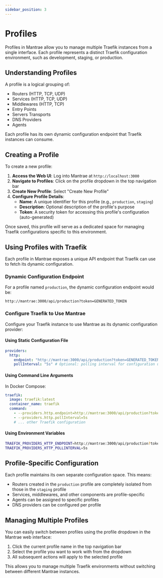 ```yaml
---
sidebar_position: 3
---
```


# Profiles

Profiles in Mantrae allow you to manage multiple Traefik instances from a single interface. Each profile represents a distinct Traefik configuration environment, such as development, staging, or production.

## Understanding Profiles

A profile is a logical grouping of:
- Routers (HTTP, TCP, UDP)
- Services (HTTP, TCP, UDP)
- Middlewares (HTTP, TCP)
- Entry Points
- Servers Transports
- DNS Providers
- Agents

Each profile has its own dynamic configuration endpoint that Traefik instances can consume.

## Creating a Profile

To create a new profile:

1. **Access the Web UI**: Log into Mantrae at `http://localhost:3000`
2. **Navigate to Profiles**: Click on the profile dropdown in the top navigation bar
3. **Create New Profile**: Select "Create New Profile"
4. **Configure Profile Details**:
   - **Name**: A unique identifier for this profile (e.g., `production`, `staging`)
   - **Description**: Optional description of the profile's purpose
   - **Token**: A security token for accessing this profile's configuration (auto-generated)

Once saved, this profile will serve as a dedicated space for managing Traefik configurations specific to this environment.

## Using Profiles with Traefik

Each profile in Mantrae exposes a unique API endpoint that Traefik can use to fetch its dynamic configuration.

### Dynamic Configuration Endpoint

For a profile named `production`, the dynamic configuration endpoint would be:
```
http://mantrae:3000/api/production?token=GENERATED_TOKEN
```

### Configure Traefik to Use Mantrae

Configure your Traefik instance to use Mantrae as its dynamic configuration provider:

#### Using Static Configuration File

```yaml
providers:
  http:
    endpoint: "http://mantrae:3000/api/production?token=GENERATED_TOKEN"
    pollInterval: "5s" # Optional: polling interval for configuration updates
```

#### Using Command Line Arguments

In Docker Compose:

```yaml
traefik:
  image: traefik:latest
  container_name: traefik
  command:
    - --providers.http.endpoint=http://mantrae:3000/api/production?token=GENERATED_TOKEN
    - --providers.http.pollInterval=5s
    # ... other Traefik configuration
```

#### Using Environment Variables

```bash
TRAEFIK_PROVIDERS_HTTP_ENDPOINT=http://mantrae:3000/api/production?token=GENERATED_TOKEN
TRAEFIK_PROVIDERS_HTTP_POLLINTERVAL=5s
```

## Profile-Specific Configuration

Each profile maintains its own separate configuration space. This means:

- Routers created in the `production` profile are completely isolated from those in the `staging` profile
- Services, middlewares, and other components are profile-specific
- Agents can be assigned to specific profiles
- DNS providers can be configured per profile

## Managing Multiple Profiles

You can easily switch between profiles using the profile dropdown in the Mantrae web interface:

1. Click the current profile name in the top navigation bar
2. Select the profile you want to work with from the dropdown
3. All subsequent actions will apply to the selected profile

This allows you to manage multiple Traefik environments without switching between different Mantrae instances.

